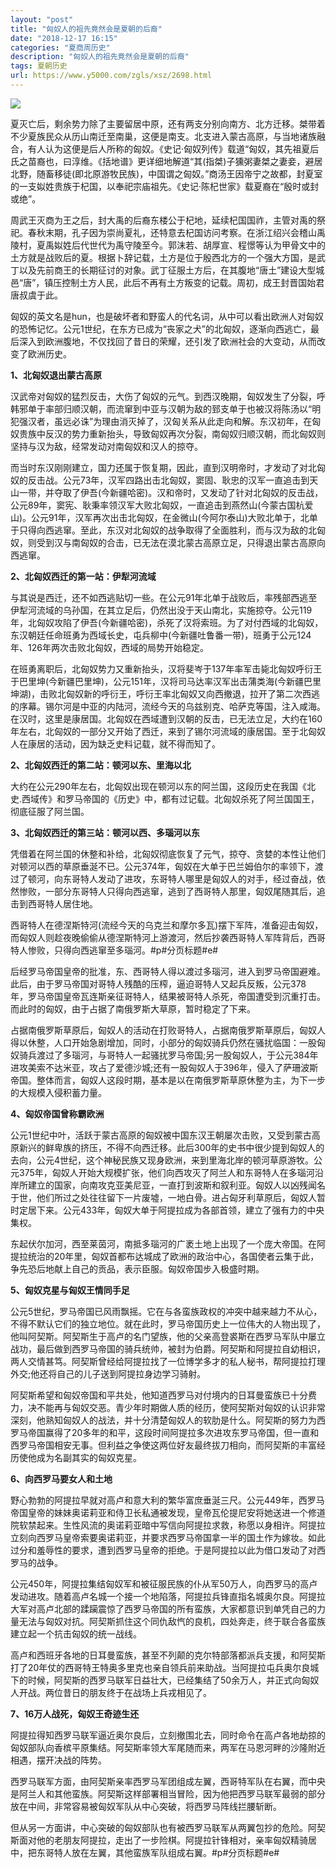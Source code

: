 ```yaml
---
layout: "post"
title: "匈奴人的祖先竟然会是夏朝的后裔"
date: "2018-12-17 16:15"
categories: "夏商周历史"
description: "匈奴人的祖先竟然会是夏朝的后裔"
tags: 夏朝历史
url: https://www.y5000.com/zgls/xsz/2698.html
---
```






![](https://img.y5000.com/uploads/allimg/160526/4-16052615302a01.jpg)

夏灭亡后，剩余势力除了主要留居中原，还有两支分别向南方、北方迁移。桀带着不少夏族民众从历山南迁至南巢，这便是南支。北支进入蒙古高原，与当地诸族融合，有人认为这便是后人所称的匈奴。《史记·匈奴列传》载道“匈奴，其先祖夏后氏之苗裔也，曰淳维。《括地谱》更详细地解道“其(指桀)子獯粥妻桀之妻妾，避居北野，随畜移徒(即北原游牧民族)，中国谓之匈奴。”商汤王因帝宁之故都，封夏室的一支姒姓贵族于杞国，以奉祀宗庙祖先。《史记·陈杞世家》载夏裔在“殷时或封或绝”。

周武王灭商为王之后，封大禹的后裔东楼公于杞地，延续杞国国祚，主管对禹的祭祀。春秋末期，孔子因为崇尚夏礼，还特意去杞国访问考察。在浙江绍兴会稽山禹陵村，夏禹姒姓后代世代为禹守陵至今。郭沫若、胡厚宣、程憬等认为甲骨文中的土方就是战败后的夏。根据卜辞记载，土方是位于殷西北方的一个强大方国，是武丁以及先前商王的长期征讨的对象。武丁征服土方后，在其腹地“唐土”建设大型城邑“唐”，镇压控制土方人民，此后不再有土方叛变的记载。周初，成王封晋国始君唐叔虞于此。

匈奴的英文名是hun，也是破坏者和野蛮人的代名词，从中可以看出欧洲人对匈奴的恐怖记忆。公元1世纪，在东方已成为“丧家之犬”的北匈奴，逐渐向西逃亡，最后深入到欧洲腹地，不仅找回了昔日的荣耀，还引发了欧洲社会的大变动，从而改变了欧洲历史。

**1、北匈奴退出蒙古高原**

汉武帝对匈奴的猛烈反击，大伤了匈奴的元气。到西汉晚期，匈奴发生了分裂，呼韩邪单于率部归顺汉朝，而流窜到中亚与汉朝为敌的郅支单于也被汉将陈汤以“明犯强汉者，虽远必诛”为理由消灭掉了，汉匈关系从此走向和解。东汉初年，在匈奴贵族中反汉的势力重新抬头，导致匈奴再次分裂，南匈奴归顺汉朝，而北匈奴则坚持与汉为敌，经常发动对南匈奴和汉人的掠夺。

而当时东汉刚刚建立，国力还属于恢复期，因此，直到汉明帝时，才发动了对北匈奴的反击战。公元73年，汉军四路出击北匈奴，窦固、耿忠的汉军一直追击到天山一带，并夺取了伊吾(今新疆哈密)。汉和帝时，又发动了针对北匈奴的反击战，公元89年，窦宪、耿秉率领汉军大败北匈奴，一直追击到燕然山(今蒙古国杭爱山)。公元91年，汉军再次出击北匈奴，在金微山(今阿尔泰山)大败北单于，北单于只得向西逃窜。至此，东汉对北匈奴的战争取得了全面胜利，而与汉为敌的北匈奴，则受到汉与南匈奴的合击，已无法在漠北蒙古高原立足，只得退出蒙古高原向西逃窜。

**2、北匈奴西迁的第一站：伊犁河流域**

与其说是西迁，还不如西逃贴切一些。在公元91年北单于战败后，率残部西逃至伊犁河流域的乌孙国，在其立足后，仍然出没于天山南北，实施掠夺。公元119年，北匈奴攻陷了伊吾(今新疆哈密)，杀死了汉将索班。为了对付西域的北匈奴，东汉朝廷任命班勇为西域长史，屯兵柳中(今新疆吐鲁番一带)，班勇于公元124年、126年两次击败北匈奴，西域的局势开始稳定。

在班勇离职后，北匈奴势力又重新抬头，汉将斐岑于137年率军击毙北匈奴呼衍王于巴里坤(今新疆巴里坤)，公元151年，汉将司马达率汉军出击蒲类海(今新疆巴里坤湖)，击败北匈奴新的呼衍王，呼衍王率北匈奴又向西撤退，拉开了第二次西逃的序幕。锡尔河是中亚的内陆河，流经今天的乌兹别克、哈萨克等国，注入咸海。在汉时，这里是康居国。北匈奴在西域遭到汉朝的反击，已无法立足，大约在160年左右，北匈奴的一部分又开始了西迁，来到了锡尔河流域的康居国。至于北匈奴人在康居的活动，因为缺乏史料记载，就不得而知了。

**2、北匈奴西迁的第二站：顿河以东、里海以北**

大约在公元290年左右，北匈奴出现在顿河以东的阿兰国，这段历史在我国《北史.西域传》和罗马帝国的《历史》中，都有过记载。北匈奴杀死了阿兰国国王，彻底征服了阿兰国。

**3、北匈奴西迁的第三站：顿河以西、多瑙河以东**

凭借着在阿兰国的休整和补给，北匈奴彻底恢复了元气，掠夺、贪婪的本性让他们对顿河以西的草原垂涎不已。公元374年，匈奴在大单于巴兰姆伯尔的率领下，渡过了顿河，向东哥特人发动了进攻，东哥特人哪里是匈奴人的对手，经过奋战，依然惨败，一部分东哥特人只得向西逃窜，逃到了西哥特人那里，匈奴尾随其后，追击到西哥特人居住地。

西哥特人在德涅斯特河(流经今天的乌克兰和摩尔多瓦)摆下军阵，准备迎击匈奴，而匈奴人则趁夜晚偷偷从德涅斯特河上游渡河，然后抄袭西哥特人军阵背后，西哥特人惨败，只得向西逃窜至多瑙河。#p#分页标题#e#

后经罗马帝国皇帝的批准，东、西哥特人得以渡过多瑙河，进入到罗马帝国避难。此后，由于罗马帝国对哥特人残酷的压榨，逼迫哥特人又起兵反叛，公元378
年，罗马帝国皇帝瓦连斯亲征哥特人，结果被哥特人杀死，帝国遭受到沉重打击。而此时的匈奴，由于占据了南俄罗斯大草原，暂时稳定了下来。

占据南俄罗斯草原后，匈奴人的活动在打败哥特人，占据南俄罗斯草原后，匈奴人得以休整，人口开始急剧增加，同时，小部分的匈奴骑兵仍然在骚扰临国：一股匈奴骑兵渡过了多瑙河，与哥特人一起骚扰罗马帝国;另一股匈奴人，于公元384年进攻美索不达米亚，攻占了爱德沙城;还有一股匈奴人于396年，侵入了萨珊波斯帝国。整体而言，匈奴人这段时期，基本是以在南俄罗斯草原休整为主，为下一步的大规模入侵积蓄力量。

**4、匈奴帝国曾称霸欧洲**

公元1世纪中叶，活跃于蒙古高原的匈奴被中国东汉王朝屡次击败，又受到蒙古高原新兴的鲜卑族的挤压，不得不向西迁移。此后300年的史书中很少提到匈奴人的去向，公元4世纪，这个神秘民族又现身欧洲，来到里海北岸的顿河草原游牧。公元375年，匈奴人开始大规模扩张，他们向西攻灭了阿兰人和东哥特人在多瑙河沿岸所建立的国家，向南攻克亚美尼亚，一直打到波斯和叙利亚。匈奴人以凶残闻名于世，他们所过之处往往留下一片废墟，一地白骨。进占匈牙利草原后，匈奴人暂时定居下来。公元433年，匈奴大单于阿提拉成为各部首领，建立了强有力的中央集权。

东起伏尔加河，西至莱茵河，南抵多瑙河的广袤土地上出现了一个庞大帝国。在阿提拉统治的20年里，匈奴首都布达城成了欧洲的政治中心，各国使者云集于此，争先恐后地献上自己的贡品，表示臣服。匈奴帝国步入极盛时期。

**5、匈奴克星与匈奴王情同手足**

公元5世纪，罗马帝国已风雨飘摇。它在与各蛮族政权的冲突中越来越力不从心，不得不默认它们的独立地位。就在此时，罗马帝国历史上一位伟大的人物出现了，他叫阿契斯。阿契斯生于高卢的名门望族，他的父亲高登裘斯在西罗马军队中屡立战功，最后做到西罗马帝国的骑兵统帅，被封为伯爵。阿契斯和阿提拉自幼相识，两人交情甚笃。阿契斯曾经给阿提拉找了一位博学多才的私人秘书，帮阿提拉打理外交;他还将自己的儿子送到阿提拉身边学习骑射。

阿契斯希望和匈奴帝国和平共处，他知道西罗马对付境内的日耳曼蛮族已十分费力，决不能再与匈奴交恶。青少年时期做人质的经历，使阿契斯对匈奴的认识非常深刻，他熟知匈奴人的战法，并十分清楚匈奴人的软肋是什么。阿契斯的努力为西罗马帝国赢得了20多年的和平，这段时间阿提拉多次进攻东罗马帝国，但一直和西罗马帝国相安无事。但利益之争使这两位好友最终拔刀相向，而阿契斯的丰富经历使他成为名副其实的匈奴克星。

**6、向西罗马要女人和土地**

野心勃勃的阿提拉早就对高卢和意大利的繁华富庶垂涎三尺。公元449年，西罗马帝国皇帝的妹妹奥诺莉亚和侍卫长私通被发现，皇帝瓦伦提尼安将她送进一个修道院软禁起来。生性风流的奥诺莉亚暗中写信向阿提拉求救，称愿以身相许。阿提拉立刻向西罗马皇帝索要奥诺莉亚，并要求西罗马帝国拿一半的国土作为嫁妆。如此过分和羞辱性的要求，遭到西罗马皇帝的拒绝。于是阿提拉以此为借口发动了对西罗马的战争。

公元450年，阿提拉集结匈奴军和被征服民族的仆从军50万人，向西罗马的高卢发动进攻。随着高卢名城一个接一个地陷落，阿提拉兵锋直指名城奥尔良。阿提拉大军对高卢北部的蹂躏震惊了西罗马帝国的所有蛮族，大家都意识到单凭自己的力量无法与匈奴对抗。阿契斯抓住这个同仇敌忾的良机，四处奔走，终于联合各蛮族建立起一个抗击匈奴的统一战线。

高卢和西班牙各地的日耳曼蛮族，甚至不列颠的克尔特部落都派兵支援，和阿契斯打了20年仗的西哥特王特奥多里克也亲自领兵前来助战。当阿提拉屯兵奥尔良城下的时候，阿契斯的西罗马联军日益壮大，已经集结了50余万人，并正式向匈奴人开战。两位昔日的朋友终于在战场上兵戎相见了。

**7、16万人战死，匈奴王奇迹生还**

阿提拉得知西罗马联军逼近奥尔良后，立刻撤围北去，同时命令在高卢各地劫掠的匈奴部队向香槟平原集结。阿契斯率领大军尾随而来，两军在马恩河畔的沙隆附近相遇，摆开决战的阵势。

西罗马联军方面，由阿契斯亲率西罗马军团组成左翼，西哥特军队在右翼，而中央是阿兰人和其他蛮族。阿契斯这样部署相当冒险，因为他把西罗马联军最弱的部分放在中间，非常容易被匈奴军队从中心突破，将西罗马阵线拦腰斩断。

但从另一方面讲，中心突破的匈奴部队也有被西罗马联军从两翼包抄的危险。阿契斯面对他的老朋友阿提拉，走出了一步险棋。阿提拉针锋相对，亲率匈奴精骑居中，把东哥特人放在左翼，其他蛮族军队组成右翼。#p#分页标题#e#
